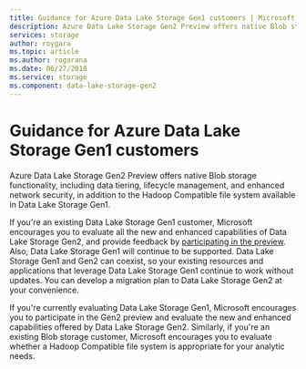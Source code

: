 ```yaml
---
title: Guidance for Azure Data Lake Storage Gen1 customers | Microsoft Docs
description: Azure Data Lake Storage Gen2 Preview offers native Blob storage functionality, including data tiering, lifecycle management, and enhanced network security, in addition to the Hadoop Compatible file system available in Data Lake Storage Gen1.
services: storage
author: roygara
ms.topic: article
ms.author: rogarana
ms.date: 06/27/2018
ms.service: storage
ms.component: data-lake-storage-gen2
---
```


# Guidance for Azure Data Lake Storage Gen1 customers

Azure Data Lake Storage Gen2 Preview offers native Blob storage functionality, including data tiering, lifecycle management, and enhanced network security, in addition to the Hadoop Compatible file system available in Data Lake Storage Gen1.

If you're an existing Data Lake Storage Gen1 customer, Microsoft encourages you to evaluate all the new and enhanced capabilities of Data Lake Storage Gen2, and provide feedback by [participating in the preview](https://aka.ms/adlsgen2signup). Also, Data Lake Storage Gen1 will continue to be supported. Data Lake Storage Gen1 and Gen2 can coexist, so your existing resources and applications that leverage Data Lake Storage Gen1 continue to work without updates. You can develop a migration plan to Data Lake Storage Gen2 at your convenience.

If you're currently evaluating Data Lake Storage Gen1, Microsoft encourages you to participate in the Gen2 preview and evaluate the new and enhanced capabilities offered by Data Lake Storage Gen2. Similarly, if you're an existing Blob storage customer, Microsoft encourages you to evaluate whether a Hadoop Compatible file system is appropriate for your analytic needs.
